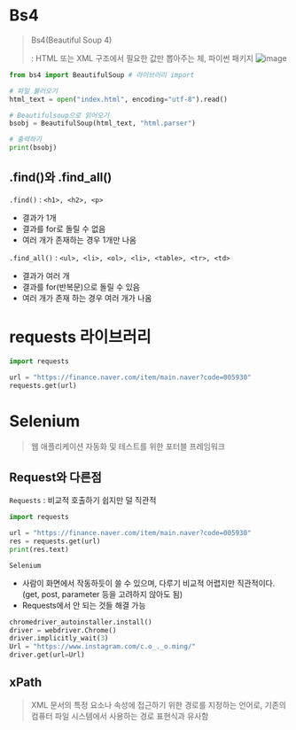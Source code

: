 # Bs4 

> Bs4(Beautiful Soup 4)
>
> : HTML 또는 XML 구조에서 필요한 값만 뽑아주는 체, 파이썬 패키지
![image](https://github.com/forwardyoung/crawling_study/assets/108648684/dd310ccf-62b7-454e-8d03-5768622ab39e)


```python
from bs4 import BeautifulSoup # 라이브러리 import

# 파일 불러오기
html_text = open("index.html", encoding="utf-8").read()

# Beautifulsoup으로 읽어오기
bsobj = BeautifulSoup(html_text, "html.parser")

# 출력하기
print(bsobj)
```

## .find()와 .find_all()

`.find()` : `<h1>, <h2>, <p>`

- 결과가 1개
- 결과를 for로 돌릴 수 없음
- 여러 개가 존재하는 경우 1개만 나옴

`.find_all()` : `<ul>, <li>, <ol>, <li>, <table>, <tr>, <td>`

- 결과가 여러 개
- 결과를 for(반복문)으로 돌릴 수 있음
- 여러 개가 존재 하는 경우 여러 개가 나옴



# requests 라이브러리

```python
import requests

url = "https://finance.naver.com/item/main.naver?code=005930"
requests.get(url)
```

# Selenium
> 웹 애플리케이션 자동화 및 테스트를 위한 포터블 프레임워크

## Request와 다른점
`Requests` : 비교적 호출하기 쉽지만 덜 직관적
```python
import requests

url = "https://finance.naver.com/item/main.naver?code=005930"
res = requests.get(url)
print(res.text)
```
`Selenium`
- 사람이 화면에서 작동하듯이 쓸 수 있으며, 다루기 비교적 어렵지만 직관적이다. (get, post, parameter 등을 고려하지 않아도 됨)
- Requests에서 안 되는 것들 해결 가능
```python
chromedriver_autoinstaller.install()
driver = webdriver.Chrome()
driver.implicitly_wait(3)
Url = "https://www.instagram.com/c.o_._o.ming/"
driver.get(url=Url)
```

## xPath
> XML 문서의 특정 요소나 속성에 접근하기 위한 경로를 지정하는 언어로, 기존의 컴퓨터 파일 시스템에서 사용하는 경로 표현식과 유사함

